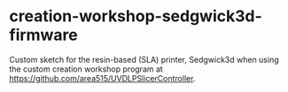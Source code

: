 creation-workshop-sedgwick3d-firmware
=====================================

Custom sketch for the resin-based (SLA) printer, Sedgwick3d when using the custom creation workshop program at https://github.com/area515/UVDLPSlicerController.


